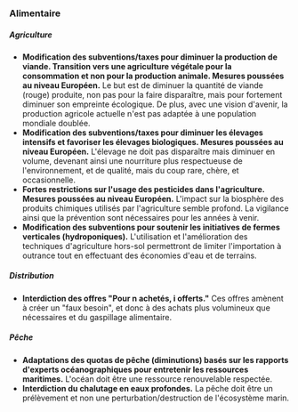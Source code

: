 ### Alimentaire

##### Agriculture

* **Modification des subventions/taxes pour diminuer la production de viande. Transition vers une agriculture végétale pour la consommation et non pour la production animale. Mesures poussées au niveau Européen.** Le but est de diminuer la quantité de viande (rouge) produite, non pas pour la faire disparaître, mais pour fortement diminuer son empreinte écologique. De plus, avec une vision d'avenir, la production agricole actuelle n'est pas adaptée à une population mondiale doublée.
* **Modification des subventions/taxes pour diminuer les élevages intensifs et favoriser les élevages biologiques. Mesures poussées au niveau Européen.** L'élevage ne doit pas disparaître mais diminuer en volume, devenant ainsi une nourriture plus respectueuse de l'environnement, et de qualité, mais du coup rare, chère, et occasionnelle.
* **Fortes restrictions sur l'usage des pesticides dans l'agriculture. Mesures poussées au niveau Européen.** L'impact sur la biosphère des produits chimiques utilisés par l'agriculture semble profond. La vigilance ainsi que la prévention sont nécessaires pour les années à venir.
* **Modification des subventions pour soutenir les initiatives de fermes verticales (hydroponiques).** L'utilisation et l'amélioration des techniques d'agriculture hors-sol permettront de limiter l'importation à outrance tout en effectuant des économies d'eau et de terrains.

##### Distribution

* **Interdiction des offres "Pour n achetés, i offerts."** Ces offres amènent à créer un "faux besoin", et donc à des achats plus volumineux que nécessaires et du gaspillage alimentaire.

##### Pêche

* **Adaptations des quotas de pêche (diminutions) basés sur les rapports d'experts océanographiques pour entretenir les ressources maritimes.** L'océan doit être une ressource renouvelable respectée.
* **Interdiction du chalutage en eaux profondes.** La pêche doit être un prélèvement et non une perturbation/destruction de l'écosystème marin.

